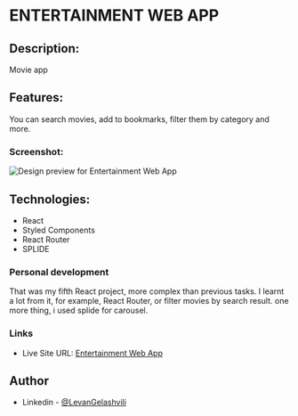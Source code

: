 # ENTERTAINMENT WEB APP

## Description:

Movie app

## Features:

You can search movies, add to bookmarks, filter them by category and more.

### Screenshot:

![Design preview for Entertainment Web App](https://res.cloudinary.com/dz209s6jk/image/upload/v1646924199/Challenges/zurpxclpp6gavavnw6d2.jpg)

## Technologies:

- React
- Styled Components
- React Router
- SPLIDE

### Personal development

That was my fifth React project, more complex than previous tasks. I learnt a lot from it, for example, React Router, or filter movies by search result. one more thing, i used splide for carousel.

### Links

- Live Site URL: [Entertainment Web App](https://levangelashvili9.github.io/entertainment-web-app/)

## Author

- Linkedin - [@LevanGelashvili](https://www.linkedin.com/in/levan-gelashvili-669327227/)
